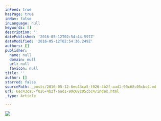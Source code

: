 ```yaml
---
inFeed: true
hasPage: true
inNav: false
inLanguage: null
keywords: []
description: ''
datePublished: '2016-05-12T02:54:44.597Z'
dateModified: '2016-05-12T02:54:36.249Z'
authors: []
publisher:
  name: null
  domain: null
  url: null
  favicon: null
title: ''
author: []
starred: false
sourcePath: _posts/2016-05-12-6ec43ca5-f026-4b2f-aad1-90c68c05cbc4.md
url: 6ec43ca5-f026-4b2f-aad1-90c68c05cbc4/index.html
_type: Article

---
```

![](https://the-grid-user-content.s3-us-west-2.amazonaws.com/b82a29c9-9aaa-40fd-a3e2-73303d4d28c8.jpg)